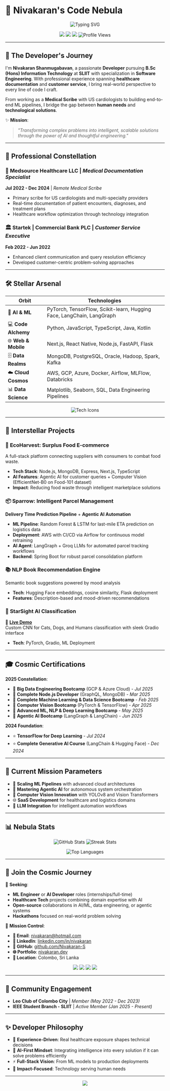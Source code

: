 # 🌠 Nivakaran's Code Nebula  

<p align="center">
  <img src="https://readme-typing-svg.demolab.com?font=Space+Mono&weight=600&duration=2500&pause=300&color=FF3CAC&center=true&vCenter=true&width=600&lines=ML+Engineer+%7C+AI+Developer;Crafting+Intelligent+Solutions;From+Healthcare+to+Tech" alt="Typing SVG"/>
</p>

<p align="center">
  <a href="https://github.com/Nivakaran-S"><img src="https://img.shields.io/badge/-GitHub-0A0A0A?style=plastic&logo=github&logoColor=FF3CAC&labelColor=000"/></a>
  <a href="https://linkedin.com/in/nivakaran"><img src="https://img.shields.io/badge/-LinkedIn-0077B5?style=plastic&logo=linkedin&logoColor=FF3CAC&labelColor=000"/></a>
  <a href="https://nivakaran.dev"><img src="https://img.shields.io/badge/-Portfolio-FF2D55?style=plastic&logo=web&logoColor=FF3CAC&labelColor=000"/></a>
  <img src="https://komarev.com/ghpvc/?username=Nivakaran-S&style=plastic&color=FF3CAC&label=Stargazers" alt="Profile Views"/>
</p>

---

## 🌌 The Developer's Journey  

I'm **Nivakaran Shanmugabavan**, a passionate **Developer** pursuing **B.Sc (Hons) Information Technology** at **SLIIT** with specialization in **Software Engineering**. With professional experience spanning **healthcare documentation** and **customer service**, I bring real-world perspective to every line of code I craft.

From working as a **Medical Scribe** with US cardiologists to building end-to-end ML pipelines, I bridge the gap between **human needs** and **technological solutions**.

✨ **Mission**:  
> *"Transforming complex problems into intelligent, scalable solutions through the power of AI and thoughtful engineering."*  

---

## 💼 Professional Constellation

### 🏥 **Medsource Healthcare LLC** | *Medical Documentation Specialist*
**Jul 2022 - Dec 2024** | *Remote Medical Scribe*
- Primary scribe for US cardiologists and multi-specialty providers
- Real-time documentation of patient encounters, diagnoses, and treatment plans
- Healthcare workflow optimization through technology integration

### 🏛️ **Startek | Commercial Bank PLC** | *Customer Service Executive*  
**Feb 2022 - Jun 2022**
- Enhanced client communication and query resolution efficiency
- Developed customer-centric problem-solving approaches

---

## 🛠️ Stellar Arsenal  

| **Orbit**            | **Technologies**                                      |
|----------------------|------------------------------------------------------|
| 🤖 **AI & ML**       | PyTorch, TensorFlow, Scikit-learn, Hugging Face, LangChain, LangGraph |
| 💻 **Code Alchemy**   | Python, JavaScript, TypeScript, Java, Kotlin        |
| 🌐 **Web & Mobile**  | Next.js, React Native, Node.js, FastAPI, Flask      |
| 🗄️ **Data Realms**   | MongoDB, PostgreSQL, Oracle, Hadoop, Spark, Kafka   |
| ☁️ **Cloud Cosmos**  | AWS, GCP, Azure, Docker, Airflow, MLFlow, Databricks |
| 📊 **Data Science**  | Matplotlib, Seaborn, SQL, Data Engineering Pipelines |

<p align="center">
  <img src="https://skillicons.dev/icons?i=python,js,ts,java,kotlin,react,nodejs,nextjs,fastapi,flask,mongodb,postgresql,pytorch,tensorflow,aws,gcp,azure,docker,git&theme=dark" alt="Tech Icons"/>
</p>

---

## 🚀 Interstellar Projects  

### 🌱 **EcoHarvest: Surplus Food E-commerce**  
A full-stack platform connecting suppliers with consumers to combat food waste.  
- **Tech Stack**: Node.js, MongoDB, Express, Next.js, TypeScript
- **AI Features**: Agentic AI for customer queries + Computer Vision (EfficientNet-B0 on Food-101 dataset)
- **Impact**: Reducing food waste through intelligent marketplace solutions

### 📦 **Sparrow: Intelligent Parcel Management**  
**Delivery Time Prediction Pipeline** + **Agentic AI Automation**
- **ML Pipeline**: Random Forest & LSTM for last-mile ETA prediction on logistics data
- **Deployment**: AWS with CI/CD via Airflow for continuous model retraining  
- **AI Agent**: LangGraph + Groq LLMs for automated parcel tracking workflows
- **Backend**: Spring Boot for robust parcel consolidation platform

### 📚 **NLP Book Recommendation Engine**  
Semantic book suggestions powered by mood analysis
- **Tech**: Hugging Face embeddings, cosine similarity, Flask deployment
- **Features**: Description-based and mood-driven recommendations

### 🐾 **StarSight AI Classification**  
🔗 **[Live Demo](https://nivakaran-classification-gradio-kncvu.hf.space/?__theme=system)**  
Custom CNN for Cats, Dogs, and Humans classification with sleek Gradio interface
- **Tech**: PyTorch, Gradio, ML Deployment

---

## 🎓 Cosmic Certifications  

**2025 Constellation**:
- 🌟 **Big Data Engineering Bootcamp** (GCP & Azure Cloud) - *Jul 2025*
- 🌟 **Complete Node.js Developer** (GraphQL, MongoDB) - *Mar 2025*  
- 🌟 **Complete Machine Learning & Data Science Bootcamp** - *Feb 2025*
- 🌟 **Computer Vision Bootcamp** (PyTorch & TensorFlow) - *Apr 2025*
- 🌟 **Advanced ML, NLP & Deep Learning Bootcamp** - *May 2025*
- 🌟 **Agentic AI Bootcamp** (LangGraph & LangChain) - *Jun 2025*

**2024 Foundation**:
- ⭐ **TensorFlow for Deep Learning** - *Jul 2024*
- ⭐ **Complete Generative AI Course** (LangChain & Hugging Face) - *Dec 2024*

---

## 🌌 Current Mission Parameters
- 🚀 **Scaling ML Pipelines** with advanced cloud architectures
- 🧠 **Mastering Agentic AI** for autonomous system orchestration  
- 🔬 **Computer Vision Innovation** with YOLOv8 and Vision Transformers
- 🌐 **SaaS Development** for healthcare and logistics domains
- 🤖 **LLM Integration** for intelligent automation workflows

---

## 📊 Nebula Stats  

<p align="center">
  <img src="https://github-readme-stats.vercel.app/api?username=Nivakaran-S&show_icons=true&theme=transparent&hide_border=true&title_color=FF3CAC&icon_color=FF3CAC" alt="GitHub Stats"/>
  <img src="https://github-readme-streak-stats.herokuapp.com/?user=Nivakaran-S&theme=transparent&hide_border=true&stroke=FF3CAC&ring=FF3CAC&fire=FF3CAC" alt="Streak Stats"/>
</p>
<p align="center">
  <img src="https://github-readme-stats.vercel.app/api/top-langs/?username=Nivakaran-S&layout=compact&theme=transparent&hide_border=true&title_color=FF3CAC" alt="Top Languages"/>
</p>

---

## 🤝 Join the Cosmic Journey  

🌟 **Seeking**:  
- **ML Engineer** or **AI Developer** roles (internships/full-time)  
- **Healthcare Tech** projects combining domain expertise with AI
- **Open-source** collaborations in AI/ML, data engineering, or agentic systems
- **Hackathons** focused on real-world problem solving

📡 **Mission Control**:  
- **📧 Email**: [nivakaran@hotmail.com](mailto:nivakaran@hotmail.com)  
- **💼 LinkedIn**: [linkedin.com/in/nivakaran](https://linkedin.com/in/nivakaran)  
- **🚀 GitHub**: [github.com/Nivakaran-S](https://github.com/Nivakaran-S)  
- **🌐 Portfolio**: [nivakaran.dev](https://nivakaran.dev)  
- **📍 Location**: Colombo, Sri Lanka

<p align="center">
  <a href="mailto:nivakaran@hotmail.com"><img src="https://img.shields.io/badge/Email-D14836?style=plastic&logo=gmail&logoColor=FF3CAC&labelColor=000"/></a>
  <a href="https://linkedin.com/in/nivakaran"><img src="https://img.shields.io/badge/LinkedIn-0077B5?style=plastic&logo=linkedin&logoColor=FF3CAC&labelColor=000"/></a>
  <a href="https://github.com/Nivakaran-S"><img src="https://img.shields.io/badge/GitHub-181717?style=plastic&logo=github&logoColor=FF3CAC&labelColor=000"/></a>
  <a href="https://nivakaran.dev"><img src="https://img.shields.io/badge/Portfolio-FF2D55?style=plastic&logo=web&logoColor=FF3CAC&labelColor=000"/></a>
</p>

---

## 🌟 Community Engagement
- **Leo Club of Colombo City** | *Member (May 2022 - Dec 2023)*
- **IEEE Student Branch - SLIIT** | *Active Member (Jan 2025 - Present)*

---

## ✨ Developer Philosophy  
- 🧠 **Experience-Driven**: Real healthcare exposure shapes technical decisions
- 🤖 **AI-First Mindset**: Integrating intelligence into every solution if it can solve problems efficiently
- ⚡ **Full-Stack Vision**: From ML models to production deployments
- 🌟 **Impact-Focused**: Technology serving human needs

---

<p align="center">
  <img src="https://capsule-render.vercel.app/api?type=waving&color=gradient&height=120&section=footer&text=Let's%20Build%20the%20Future!&fontSize=30&fontAlignY=40"/>
</p>
